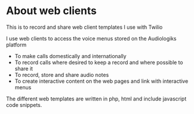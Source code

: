 About web clients
===
This is to record and share web client templates I use with Twilio

I use web clients to access the voice menus stored on the Audiologiks platform

* To make calls domestically and internationally
* To record calls where desired to keep a record and where possible to share it
* To record, store and share audio notes
* To create interactive content on the web pages and link with interactive menus

The different web templates are written in php, html and include javascript code snippets.